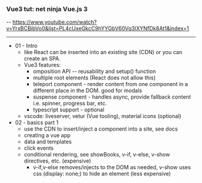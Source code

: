 ### Vue3 tut: net ninja Vue.js 3

-- https://www.youtube.com/watch?v=YrxBCBibVo0&list=PL4cUxeGkcC9hYYGbV60Vq3IXYNfDk8At1&index=1

---
- 01 - Intro
  - like React can be inserted into an existing site (CDN) or you can create an SPA.
  - Vue3 features:
    - omposition API -- reusability and setup() function
    - multiple root elements (React does not allow this)
    - teleport component - render content from one component in a different place in the DOM. good for modals
    - suspense component - handles async, provide fallback content i.e. spinner, progress bar, etc.
    - typescript support - optional
  - vscode: liveserver, vetur (Vue tooling), material icons (optional)
- 02 - basics part 1
  - use the CDN to insert/inject a component into a site, see docs
  - creating a vue app
  - data and templates
  - click events
  - conditional rendering, see showBooks, v-if, v-else, v-show directives, etc. (expensive)
    - v-if,v-else removes/injects to the DOM as needed, v-show uses css (display: none;) to hide an element (less expensive)